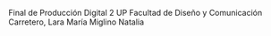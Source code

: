 Final de Producción Digital 2
UP
Facultad de Diseño y Comunicación
Carretero, Lara María
Miglino Natalia
